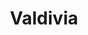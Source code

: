 ---
title: Valdivia
departamento: Antioquia
description: >-
  Es un municipio de Colombia, localizado en la subregión Norte del departamento
  de Antioquia.
grafica_ubicacion_geografica: /charts/municipios/valdivia/ubicacion_geografica.html
grafica_comunidades_focalizadas: /charts/municipios/valdivia/comunidades_focalizadas.html
grafica_poblacion_genero: /charts/municipios/valdivia/poblacion_genero.html
grafica_area_geografica_genero: /charts/municipios/valdivia/area_geografica_genero.html
grafica_pertenencia_etnica: /charts/municipios/valdivia/pertenencia_etnica.html
grafica_conflicto_identidad: /charts/municipios/valdivia/conflicto_identidad.html
grafica_violencia_sexual: /charts/municipios/valdivia/violencia_sexual.html
grafica_violencia_fisica: /charts/municipios/valdivia/violencia_fisica.html
grafica_violencia_psicologica: /charts/municipios/valdivia/violencia_psicologica.html
grafica_negligencia_abandono: /charts/municipios/valdivia/negligencia_abandono.html
ficha: /fichas/valdivia/ficha.pdf
centros_poblados_corregimientos:
  - Puerto Valdivia
  - Raudal Viejo
  - Puerto Raudal
distribucion_poblacional_hombres: 5791
distribucion_poblacional_mujeres: 5720
poblacion_discapacidad: 731
asentamientos_indigenas: null
resguardos_indigenas: 1
consejos_comunitarios: null
total_poblacion_victima: 6310
num_sujetos_reparacion_colectiva: 0
num_planes_retorno_reubicacion_colectiva: 0
territorio_entidades_snariv_sivjrnr:
  - Instituto Colombiano de Bienestar Familiar (ICBF) (SNARIV)
  - >-
    Unidad para la Atención y Reparación Integral a las víctimas (UARIV)
    (SNARIV)
  - Gobernación de Antioquia (SNARIV)
  - Policía Nacional (SNARIV)
  - Ejército Nacional (SNARIV)
  - Personería (SNARIV)
  - Defensoría del Pueblo (SNARIV)
  - Agencia de Renovación del Territorio (ART) (SNARIV)
  - Alcaldía municipal (SNARIV)
  - Descontamina Colombia (SNARIV)
  - Fiscalía Local (SNARIV)
  - Ministerio del Interior (MinInterior) (SNARIV)
priorizacion_convivencia_social_salud_mental: >-
  Tasa de fecundidad específica 10-14 años,Tasa de fecundidad de 15 - 19
  años,Mortalidad materna y perinatal
region: Bajo Cauca y Nordeste Antioqueño
priorizacion_sexualidad_derechos_sexuales_reproductivos: >-
  Tasa de mortalidad infantil,"Discapacidad del movimiento de brazos, manos,
  piernas y cuerpo"
priorizacion_gestion_diferencial_poblaciones_vulnerables: >-
  Dificultades en el acceso a los servicios de salud en la población del área
  rural,"Promoción de la afiliación al SGSSS, afiliación en línea, lecturas
  públicas, vigilancia en salud pública, etc"
priorizacion_fortalecimiento_autoridad_sanitaria: >-
  Dificultades en el acceso a los servicios de salud en la población del área
  rural,"Promoción de la afiliación al SGSSS, afiliación en línea, lecturas
  públicas, vigilancia en salud pública, etc"
eventos_salud_publica_predominantes:
  - Leishmaniasis Cutánea
  - Vigilancia en salud pública de la violencia de género e intrafamiliar
  - Agresiones por animales potencialmente transmisores de rabia
  - Accidente ofídico
  - Dengue
  - Intento de suicidio
  - Intoxicaciones
  - Malaria (todas las formas)
  - Bajo peso al nacer
  - Morbilidad materna extrema
rips_salud_mental_poblacion_general:
  - Trastorno de ansiedad
  - Insomnio no orgánico
  - Esquizofrenia paranoide
  - Trastorno mixto de ansiedad y depresión
  - Trastorno afectivo bipolar
servicios_telemedicina_mpio_depto:
  - >-
    CENTRO DE SALUD SAN JOSE DE TOLUVIEJO E.S.E

    Actualmente ya cuenta con servicio de Telemedicina para psiquiatría y
    psicología.
total_pobreza_multidimensional: 59,30%
pobreza_multidimensional_urbano: 35,50%
pobreza_multidimensional_centro_poblado_rural_disperso: 68,40%
ppales_actividades_economicas:
  - Agricultura
  - Ganadería
  - Minería
  - Artesanías
  - Sector Servicios y Comercio
  - Turismo de Naturaleza y Rural
observaciones_ppales_actividades_economicas: |-
  Agrícola (Yuca, Cacao, Caña de Azúcar, Plátano, Maíz)
  Pecuario, Ganadería de Levante y Leche
  Minería Artesanal, Ornamental
  Pesca Artesanal
  Artesanía, Tallas en Maderas
  Pesca Artesanal
ppal_vocacion_mpio:
  - Agricultura
  - Ganadería
  - Bosque o Áreas de protección y conservación
observaciones_ppal_vocacion_mpio: null
trabajo_informal: 91,50%
ppal_uso_suelo:
  - Agricultura
  - Minería
  - Ganadería
observaciones_ppal_uso_suelo: null
espacios_socio_comunitarios:
  - Casa de la Cultura Braulio Berrío
  - ' Biblioteca Centenario'
  - ' Auditorio Municipal'
  - ' Ludoteca y escuela de música'
medios_comunicacion:
  - Digital Stereo
  - ' TeleValdivia'
  - ' Emisora Briceño Estéreo'
iniciativas_org_sociedad_civil: '8'
programas_usaid:
  - Justicia para una Paz Sostenible
  - ' Mujeres de Oro'
  - ' Colombia Transforma'
  - ' Programa de Derechos Humanos'
  - ' Oro Legal'
comunidades:
  - label: La Paulina
    slug: la-paulina
    permalink: /comunidad-focalizada/la-paulina
  - label: Montefrío
    slug: montefrio
    permalink: /comunidad-focalizada/montefrio
  - label: ' Valdivia Km15'
    slug: valdivia-km15
    permalink: /comunidad-focalizada/valdivia-km15
download_file: /reportes/valdivia.pdf
layout: territorio

---